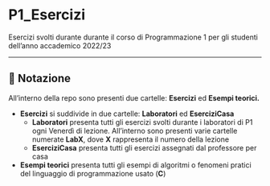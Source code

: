 # P1_Esercizi

Esercizi svolti durante durante il corso di Programmazione 1 per gli studenti dell’anno accademico 2022/23

---

## 📄 Notazione

All’interno della repo sono presenti due cartelle: ****************Esercizi**************** ed **************************Esempi teorici.**************************

- ******************Esercizi****************** si suddivide in due cartelle: **********************Laboratori********************** ed ************EserciziCasa************
    - **********************Laboratori********************** presenta tutti gli esercizi svolti durante i laboratori di P1 ogni Venerdì di lezione. All’interno sono presenti varie cartelle numerate ********LabX********, dove ****X**** rappresenta il numero della lezione
    - **************************EserciziCasa************************** presenta tutti gli esercizi assegnati dal professore per casa
- ****************************Esempi teorici**************************** presenta tutti gli esempi di algoritmi o fenomeni pratici del linguaggio di programmazione usato (******C******)

